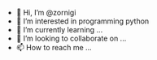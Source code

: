 - 👋 Hi, I’m @zornigi
- 👀 I’m interested in programming python
- 🌱 I’m currently learning ...
- 💞️ I’m looking to collaborate on ...
- 📫 How to reach me ...

<!---
zornigi/zornigi is a ✨ special ✨ repository because its `README.md` (this file) appears on your GitHub profile.
You can click the Preview link to take a look at your changes.
--->
